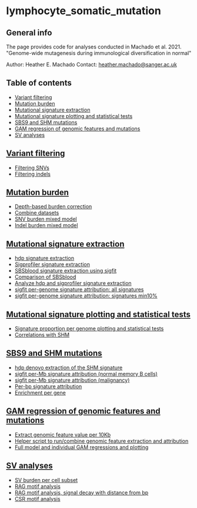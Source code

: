 # lymphocyte_somatic_mutation
 
 ## General info
 The page provides code for analyses conducted in Machado et al. 2021.
 "Genome-wide mutagenesis during immunological diversification in normal"
 
 Author: Heather E. Machado
 Contact: heather.machado@sanger.ac.uk
 
## Table of contents
* [Variant filtering](01_variant_filtering)
* [Mutation burden](02_mutation_burden_analysis)
* [Mutational signature extraction](03_mutational_signature_analysis)
* [Mutational signature plotting and statistical tests](03_mutational_signature_analysis)
* [SBS9 and SHM mutations](04_SBS9_SHM_comparison)
* [GAM regression of genomic features and mutations](05_SBS9_genomic_feature_GAM)
* [SV analyses](06_SV_analyses)

 ## [Variant filtering](01_variant_filtering)
 * [Filtering SNVs](01_variant_filtering/snv_results)
 * [Filtering indels](01_variant_filtering/indel_results)
 
 ## [Mutation burden](02_mutation_burden_analysis)
 * [Depth-based burden correction](02_mutation_burden_analysis/analysis_HSC_mutburden_correction.html)
 * [Combine datasets](02_mutation_burden_analysis/combining_donors_March2021.R)
 * [SNV burden mixed model](02_mutation_burden_analysis/analyses_SNVmixedmodel_March2021.html)
 * [Indel burden mixed model](02_mutation_burden_analysis/analyses_indelmixedmodel_March2021.html)

## [Mutational signature extraction](03_mutational_signature_analysis)
* [hdp signature extraction](03_mutational_signature_analysis/run_hdp_lustre_pcawg_lymph_hsc_clean.R)
* [Sigprofiler signature extraction](03_mutational_signature_analysis/code_sigprofiler_pcwag_mm_lymph_hsc_clean.sh)
* [SBSblood signature extraction using sigfit](03_mutational_signature_analysis/sigfit_hsc_sig1_Aug2020_clean.R)
* [Comparison of SBSblood](03_mutational_signature_analysis/sigfit_hsc_sig1_Aug2020_clean.R)
* [Analyze hdp and sigprofiler signature extraction](03_mutational_signature_analysis/analyses_hdp_pcawg_mm_AX001_KX001_KX002_KX003_TX001_TX002_CB001_Aug2020_clean.Rmd)
* [sigfit per-genome signature attribution: all signatures](03_mutational_signature_analysis/sigfit_union_hdp_sigprofiler_cosmic3_chain1_Aug2020_clean.R)
* [sigfit per-genome signature attribution: signatures min10%](03_mutational_signature_analysis/sigfit_union_hdp_sigprofiler_min10percent_chain1_Aug2020_clean.R)

## [Mutational signature plotting and statistical tests](03_mutational_signature_analysis)
* [Signature proportion per genome plotting and statistical tests](03_mutational_signature_analysis/analyses_pcawg_mm_AX001_KX001_KX002_KX003_TX001_TX002_CB001_sigfit_union_hdp_sigprofiler_min10percent_clean.html)
* [Correlations with SHM](03_mutational_signature_analysis/analyses_immuno_pcawg_mm_AX001_KX001_KX002_KX003_TX001_TX002_CB001_sigfit_union_hdp_sigprofiler_min10percent_clean.html)

## [SBS9 and SHM mutations](04_SBS9_SHM_comparison)
* [hdp denovo extraction of the SHM signature](04_SBS9_SHM_comparisonR/mutsig_byregion_hdp_denovo_Oct2020_clean.R)
* [sigfit per-Mb signature attribution (normal memory B cells)](04_SBS9_SHM_comparisonR/sigfit_memoryB_1Mb_Feb2021_min10percent_IgDenovo_clean.R)
* [sigfit per-Mb signature attribution (malignancy)](04_SBS9_SHM_comparisonR/sigfit_pcawg_1Mb_Sep2020_min10percent_IgDenovo_clean.R)
* [Per-bp signature attribution](04_SBS9_SHM_comparisonR/signature_prob_per_trinuc_attribution_per1MB_pcawg_IgDenovo_clean.R)
* [Enrichment per gene](04_SBS9_SHM_comparisonR/analyze_pergene_sigfit_pcawg_1Mb_min10percent_IgDenovo_ttest_clean.Rmd)

## [GAM regression of genomic features and mutations](05_SBS9_genomic_feature_GAM)
* [Extract genomic feature value per 10Kb](05_SBS9_genomic_feature_GAM/scripts/get_hg19_properties_HEM.R)
* [Helper script to run/combine genomic feature extraction and attribution](05_SBS9_genomic_feature_GAM/code_regression_analysis_10KB.sh)
* [Full model and individual GAM regressions and plotting](05_SBS9_genomic_feature_GAM/S9_majority_gam_reptimingGm_Jan2021_clean.R)

## [SV analyses](06_SV_analyses)
* [SV burden per cell subset](06_SV_analyses/analyze_brass_metaAnalysis_AX001_KX001_KX002_KX003_TX001_TX002_CB001_clean.Rmd)
* [RAG motif analysis](06_SV_analyses/analyze_RAGmotif_heptamer_July2020_clean.R)
* [RAG motif analysis, signal decay with distance from bp](06_SV_analyses/analyze_RAGmotif_heptamer_July2020_decay_clean.R)
* [CSR motif analysis](06_SV_analyses/analyze_AGCTmotif_July2020_clean.R)



